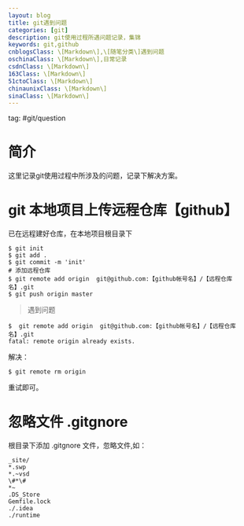 ```yaml
---
layout: blog
title: git遇到问题
categories: [git]
description: git使用过程所遇问题记录，集锦
keywords: git,github
cnblogsClass: \[Markdown\],\[随笔分类\]遇到问题
oschinaClass: \[Markdown\],日常记录
csdnClass: \[Markdown\]
163Class: \[Markdown\]
51ctoClass: \[Markdown\]
chinaunixClass: \[Markdown\]
sinaClass: \[Markdown\]
---
```


tag: #git/question

# 简介
这里记录git使用过程中所涉及的问题，记录下解决方案。

# git 本地项目上传远程仓库【github】
已在远程建好仓库，在本地项目根目录下
```
$ git init
$ git add .
$ git commit -m 'init'
# 添加远程仓库
$ git remote add origin  git@github.com:【github帐号名】/【远程仓库名】.git
$ git push origin master
```

> 遇到问题

```
$  git remote add origin  git@github.com:【github帐号名】/【远程仓库名】.git
fatal: remote origin already exists.
```
解决：
```
$ git remote rm origin
```
重试即可。

# 忽略文件 .gitgnore
根目录下添加 .gitgnore 文件，忽略文件,如：
```
_site/
*.swp
*.~vsd
\#*\#
*~
.DS_Store
Gemfile.lock
./.idea
./runtime
```

